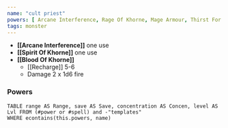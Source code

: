 ```yaml
---
name: "cult priest"
powers: [ Arcane Interference, Rage Of Khorne, Mage Armour, Thirst For Blood, Blood Of Khorne, Muscle Spasm, Spirit Of Khorne ]
tags: monster
---
```


- **[[Arcane Interference]]** one use
- **[[Spirit Of Khorne]]** one use
- **[[Blood Of Khorne]]**
	- [[Recharge]] 5-6
	- Damage 2 x 1d6 fire


### Powers
```dataview
TABLE range AS Range, save AS Save, concentration AS Concen, level AS Lvl FROM (#power or #spell) and -"templates"
WHERE econtains(this.powers, name)
```